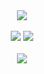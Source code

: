 <div align="center">
  <img src="https://github-profile-summary-cards.vercel.app/api/cards/profile-details?username=ShahirWardak&theme=github_dark" />
</div>
<br />
<div align="center">
  <img src="https://github-profile-summary-cards.vercel.app/api/cards/most-commit-language?username=ShahirWardak&theme=github_dark&exclude=" />
  <img src="https://github-profile-summary-cards.vercel.app/api/cards/repos-per-language?username=ShahirWardak&theme=github_dark&exclude=" />
</div>
<br />
<div align="center">
  <img src="https://skillicons.dev/icons?i=angular,typescript,javascript,html,css,sass,jest,react,nextjs,django,java,azure,cs,git,github" />
</div>
<!--
**ShahirWardak/ShahirWardak** is a ✨ _special_ ✨ repository because its `README.md` (this file) appears on your GitHub profile.

Here are some ideas to get you started:

- 🔭 I’m currently working on ...
- 🌱 I’m currently learning ...
- 👯 I’m looking to collaborate on ...
- 🤔 I’m looking for help with ...
- 💬 Ask me about ...
- 📫 How to reach me: ...
- 😄 Pronouns: ...
- ⚡ Fun fact: ...
-->
